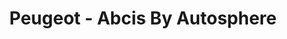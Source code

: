 ---
title: "Peugeot - Abcis By Autosphere"
url: /saint-cyr-sur-loire/peugeot-abcis-by-autosphere/
shop: Autohaus
---
